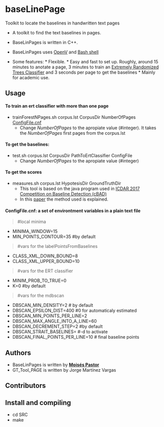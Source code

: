 # baseLinePage
Toolkit to locate the baselines in handwritten text pages
* A toolkit to find the text baselines in pages.

* BaseLinPages is written in C++. 

* BaseLinPages uses [OpenV](https://opencv.org) and [Bash shell](https://es.wikipedia.org/wiki/Bash)

* Some features:
        * Flexible.
        * Easy and fast to set up. Roughly, around 15 minutes to anotate a page, 3 minutes to train an [Extremely Randomized Trees Classifier](http://citeseerx.ist.psu.edu/viewdoc/download?doi=10.1.1.65.7485&rep=rep1&type=pdf) and 3 seconds per page to get the baselines
        * Mainly for academic use. 


## Usage
#### To train an ert classifier with more than one page
* trainForestNPages.sh corpus.lst CorpusDir NumberOfPages [ConfigFile.cnf](https://github.com/RXXXXParedesPalacios/Layers/tree/master/Tutorial)
  * Change *NumberOfPages* to the apropiate value (#integer). It takes the *NumberOfPages* first pages from the corpus.lst

#### To get the baselines: 
* test.sh corpus.lst CorpusDir PathToErtClassifier ConfigFile 
    * Change *NumberOfPages* to the apropiate value (#integer)
#### To get the scores
*  measures.sh corpus.lst HypotesisDir GroundTruthDir
    * This tool is based on the java program used in [ICDAR 2017 Competition on Baseline Detection (cBAD)](https://github.com/Transkribus/TranskribusBaseLineEvaluationScheme)
    * In this [paper](https://arxiv.org/pdf/1705.03311.pdf) the method used is explained.
  

#### ConfigFile.cnf: a set of environtment variables in a plain text file
>  #local minima
* MINIMA_WINDOW=15
* MIN_POINTS_CONTOUR=35 #by default
>  #vars for the labelPointsFromBaselines
* CLASS_XML_DOWN_BOUND=8
* CLASS_XML_UPPER_BOUND=10
> #vars for the ERT classifier
* MINIM_PROB_TO_TRUE=0 
* K=0   #by default
> #vars for the mdbscan
* DBSCAN_MIN_DENSITY=2 # by default
* DBSCAN_EPSILON_DIST=400    #0  for automaticaly estimated
* DBSCAN_MIN_POINTS_PER_LINE=2
* DBSCAN_MAX_ANGLE_INTO_A_LINE=60
* DBSCAN_DECREMENT_STEP=2 #by default
* DBSCAN_STRAIT_BASELINES= #-d to activate
* DBSCAN_FINAL_POINTS_PER_LINE=10 # final baseline points

## Authors

* BaseLinPages is written by [**Moisés Pastor**](http://users.dsic.upv.es/~mpastorg/)
* GT_Tool_PAGE is written by Jorge Martínez Vargas
## Contributors

## Install and compiling
* cd SRC
* make
